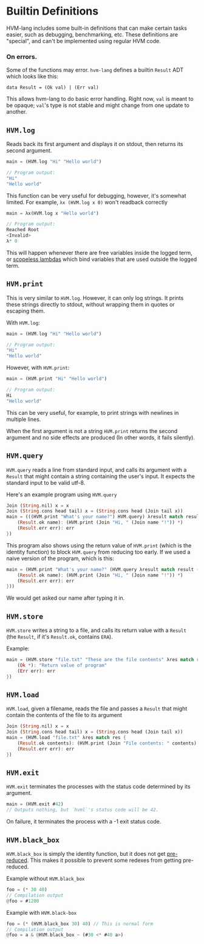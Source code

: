 # Builtin Definitions

HVM-lang includes some built-in definitions that can make certain tasks easier, such as debugging, benchmarking, etc. These definitions are "special", and can't be implemented using regular HVM code.

### On errors.

Some of the functions may error. `hvm-lang` defines a builtin `Result` ADT which looks like this:

```
data Result = (Ok val) | (Err val)
```

This allows hvm-lang to do basic error handling. Right now, `val` is meant to be opaque; `val`'s type is not stable and might change from one update to another.

## `HVM.log`

Reads back its first argument and displays it on stdout, then returns its second argument. 

```rs
main = (HVM.log "Hi" "Hello world")

// Program output:
"Hi"
"Hello world"
```

This function can be very useful for debugging, however, it's somewhat limited. For example, `λx (HVM.log x 0)` won't readback correctly

```rs
main = λx(HVM.log x "Hello world")

// Program output:
Reached Root
<Invalid>
λ* 0
```

This will happen whenever there are free variables inside the logged term, or [scopeless lambdas](using-scopeless-lambdas.md) which bind variables that are used outside the logged term.

## `HVM.print`

This is very similar to `HVM.log`. However, it can only log strings. It prints these strings directly to stdout, without wrapping them in quotes or escaping them.

With `HVM.log`:
```rs
main = (HVM.log "Hi" "Hello world")

// Program output:
"Hi"
"Hello world"
```
However, with `HVM.print`:
```rs
main = (HVM.print "Hi" "Hello world")

// Program output:
Hi
"Hello world"
```

This can be very useful, for example, to print strings with newlines in multiple lines.

When the first argument is not a string `HVM.print` returns the second argument and no side effects are produced (In other words, it fails silently).

## `HVM.query`

`HVM.query` reads a line from standard input, and calls its argument with a `Result` that might contain a string containing the user's input. It expects the standard input to be valid utf-8.

Here's an example program using `HVM.query`
```rs
Join (String.nil) x = x
Join (String.cons head tail) x = (String.cons head (Join tail x))
main = (((HVM.print "What's your name?") HVM.query) λresult match result {
	(Result.ok name): (HVM.print (Join "Hi, " (Join name "!")) *)
	(Result.err err): err
})
```
This program also shows using the return value of `HVM.print` (which is the identity function) to block `HVM.query` from reducing too early. If we used a naive version of the program, which is this:
```rs
main = (HVM.print "What's your name?" (HVM.query λresult match result {
	(Result.ok name): (HVM.print (Join "Hi, " (Join name "!")) *)
	(Result.err err): err
}))
```
We would get asked our name after typing it in.

## `HVM.store`

`HVM.store` writes a string to a file, and calls its return value with a `Result` (the `Result`, if it's `Result.ok`, contains `ERA`).

Example:

```rs
main = (HVM.store "file.txt" "These are the file contents" λres match res {
	(Ok *): "Return value of program"
	(Err err): err
})
```

## `HVM.load`

`HVM.load`, given a filename, reads the file and passes a `Result` that might contain the contents of the file to its argument

```rs
Join (String.nil) x = x
Join (String.cons head tail) x = (String.cons head (Join tail x))
main = (HVM.load "file.txt" λres match res {
	(Result.ok contents): (HVM.print (Join "File contents: " contents) "Program return value")
	(Result.err err): err
})
```

## `HVM.exit`

`HVM.exit` terminates the processes with the status code determined by its argument.

```rs
main = (HVM.exit #42)
// Outputs nothing, but `hvml`'s status code will be 42.
```

On failure, it terminates the process with a -1 exit status code.

## `HVM.black_box`

`HVM.black_box` is simply the identity function, but it does not get [pre-reduced](compiler-options.md#pre-reduce). This makes it possible to prevent some redexes from getting pre-reduced. 

Example without `HVM.black_box`
```rs
foo = (* 30 40)
// Compilation output
@foo = #1200
```
Example with `HVM.black-box`

```rs
foo = (* (HVM.black_box 30) 40) // This is normal form
// Compilation output
@foo = a & @HVM.black_box ~ (#30 <* #40 a>)
```